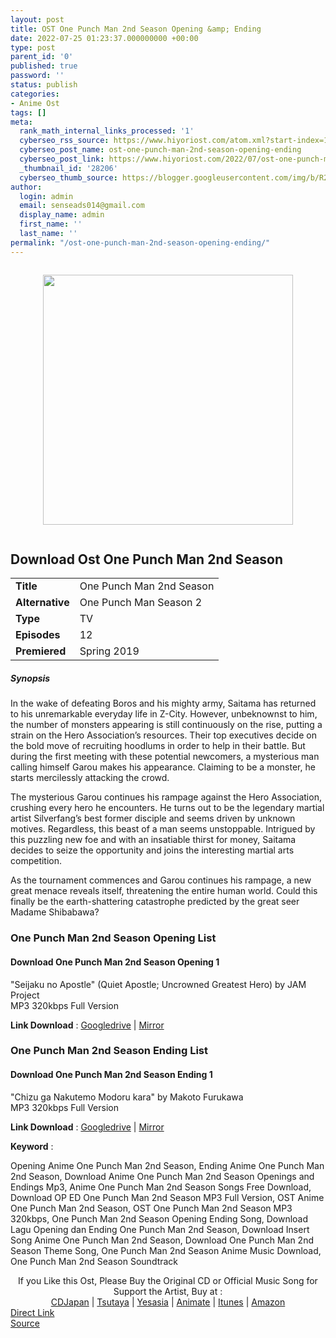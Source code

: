 ```yaml
---
layout: post
title: OST One Punch Man 2nd Season Opening &amp; Ending
date: 2022-07-25 01:23:37.000000000 +00:00
type: post
parent_id: '0'
published: true
password: ''
status: publish
categories:
- Anime Ost
tags: []
meta:
  rank_math_internal_links_processed: '1'
  cyberseo_rss_source: https://www.hiyoriost.com/atom.xml?start-index=1
  cyberseo_post_name: ost-one-punch-man-2nd-season-opening-ending
  cyberseo_post_link: https://www.hiyoriost.com/2022/07/ost-one-punch-man-2nd-season.html
  _thumbnail_id: '28206'
  cyberseo_thumb_source: https://blogger.googleusercontent.com/img/b/R29vZ2xl/AVvXsEhfmtblMgn0bRVmAnYB1ITv5gvw0NZ_twVJaDyJM3gh8eDQdZLavfOOf3huYP_tYbHEW0BGWrtrBjVP4cLBZx4WtAJRxO7FW2sTttQ0_3fi-TzN2X_avKEZyISrWgLee8cAZnmAISZjJwxNYdWJvJYDT19FFP6ee8qVzYBVeCAyQ61XV8xM6R84B0Ho/s400/bx97668-TAGeFfzxXKnB.jpg
author:
  login: admin
  email: senseads014@gmail.com
  display_name: admin
  first_name: ''
  last_name: ''
permalink: "/ost-one-punch-man-2nd-season-opening-ending/"
---
```

<div class="separator" style="clear: both"><a href="https://blogger.googleusercontent.com/img/b/R29vZ2xl/AVvXsEhfmtblMgn0bRVmAnYB1ITv5gvw0NZ_twVJaDyJM3gh8eDQdZLavfOOf3huYP_tYbHEW0BGWrtrBjVP4cLBZx4WtAJRxO7FW2sTttQ0_3fi-TzN2X_avKEZyISrWgLee8cAZnmAISZjJwxNYdWJvJYDT19FFP6ee8qVzYBVeCAyQ61XV8xM6R84B0Ho/s650/bx97668-TAGeFfzxXKnB.jpg" style="display: block;padding: 1em 0;text-align: center"><img alt border="0" data-original-height="650" data-original-width="460" height="400" src="{{ site.baseurl }}/assets/2022/07/bx97668-TAGeFfzxXKnB.jpg" /></a></div>
<div class="judulanime">
<h2>Download Ost One Punch Man 2nd Season</h2>
</div>
<div class="info2" id="Info">
<table>
<tbody>
<tr>
<td class="tablex"><b>Title </b></td>
<td>One Punch Man 2nd Season</td>
</tr>
<tr>
<td class="tablex"><b>Alternative </b></td>
<td>One Punch Man Season 2</td>
</tr>
<tr>
<td class="tablex"><b>Type </b></td>
<td>TV</td>
</tr>
<tr>
<td class="tablex"><b>Episodes </b></td>
<td>12</td>
</tr>
<tr>
<td class="tablex"><b>Premiered </b></td>
<td>Spring 2019</td>
</tr>
</tbody>
</table>
</div>
<div class="sinopsis">
<h5>Synopsis</h5>
</div>
<div class="deskripsi">
<p>In the wake of defeating Boros and his mighty army, Saitama has returned to his unremarkable everyday life in Z-City. However, unbeknownst to him, the number of monsters appearing is still continuously on the rise, putting a strain on the Hero Association’s resources. Their top executives decide on the bold move of recruiting hoodlums in order to help in their battle. But during the first meeting with these potential newcomers, a mysterious man calling himself Garou makes his appearance. Claiming to be a monster, he starts mercilessly attacking the crowd.</p>
<p>The mysterious Garou continues his rampage against the Hero Association, crushing every hero he encounters. He turns out to be the legendary martial artist Silverfang’s best former disciple and seems driven by unknown motives. Regardless, this beast of a man seems unstoppable. Intrigued by this puzzling new foe and with an insatiable thirst for money, Saitama decides to seize the opportunity and joins the interesting martial arts competition.</p>
<p>As the tournament commences and Garou continues his rampage, a new great menace reveals itself, threatening the entire human world. Could this finally be the earth-shattering catastrophe predicted by the great seer Madame Shibabawa?</p>
</div>
<div class="listz">
<h3>One Punch Man 2nd Season Opening List</h3>
</div>
<div class="listz3">
<div class="listz1">
<h4>Download One Punch Man 2nd Season Opening 1</h4>
</div>
<div class="listz2">"Seijaku no Apostle" (Quiet Apostle; Uncrowned Greatest Hero) by JAM Project<br />MP3 320kbps Full Version
<p><b>Link Download</b> : <a href="https://drive.google.com/file/d/1CXKf22LEU06SzPM8FBIQ7kSA685_tkEO/view?usp=drivesdk" target="_blank" rel="noopener">Googledrive</a> | <a href="https://mir.cr/OWYNY43A" rel="nofollow noopener" target="_blank">Mirror</a></p>
</div>
</div>
<div class="listz">
<h3>One Punch Man 2nd Season Ending List</h3>
</div>
<div class="listz3">
<div class="listz1">
<h4>Download One Punch Man 2nd Season Ending 1</h4>
</div>
<div class="listz2">"Chizu ga Nakutemo Modoru kara" by Makoto Furukawa<br />MP3 320kbps Full Version
<p><b>Link Download</b> : <a href="https://drive.google.com/file/d/1Q_kZMTzgkjcVFkeYceL7QLz4poC-yhCI/view?usp=drivesdk" target="_blank" rel="noopener">Googledrive</a> | <a href="https://mir.cr/0DVPDCHW" rel="nofollow noopener" target="_blank">Mirror</a></p>
</div>
</div>
<p><b>Keyword</b> :
<div class="tagser">Opening Anime One Punch Man 2nd Season, Ending Anime One Punch Man 2nd Season, Download Anime One Punch Man 2nd Season Openings and Endings Mp3, Anime One Punch Man 2nd Season Songs Free Download, Download OP ED One Punch Man 2nd Season MP3 Full Version, OST Anime One Punch Man 2nd Season, OST One Punch Man 2nd Season MP3 320kbps, One Punch Man 2nd Season Opening Ending Song, Download Lagu Opening dan Ending One Punch Man 2nd Season, Download Insert Song Anime One Punch Man 2nd Season, Download One Punch Man 2nd Season Theme Song, One Punch Man 2nd Season Anime Music Download, One Punch Man 2nd Season Soundtrack</div>
<p> 
<div class="buycd" align="center">If you Like this Ost, Please Buy the Original CD or Official Music Song for Support the Artist, Buy at : <br /><a href="https://www.cdjapan.co.jp/" target="_blank" rel="noopener">CDJapan</a> | <a href="https://shop.tsutaya.co.jp/" target="_blank" rel="noopener">Tsutaya</a> | <a href="https://www.yesasia.com/" target="_blank" rel="noopener">Yesasia</a> | <a href="https://www.animate-onlineshop.jp/" target="_blank" rel="noopener">Animate</a> | <a href="https://www.apple.com/jp/itunes" target="_blank" rel="noopener">Itunes</a> | <a href="https://amazon.co.jp/" target="_blank" rel="noopener">Amazon</a>
</div>
<div class="divbtn"> <a href="https://handymansurrender.com/fihup8buzv?key=94550f7ce39444073321dde3b8782f97" class="btn"><i class="fa fa-download"></i> Direct Link</a> <br /><a href="https://www.hiyoriost.com/2022/07/ost-one-punch-man-2nd-season.html">Source</a> </div>
